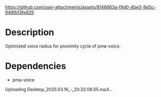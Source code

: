
https://github.com/user-attachments/assets/8146663a-f9d0-4be3-9d0c-949fbf3fe829
# Description
Optimized voice radius for proximity cycle of pma-voice.

# Dependencies
- pma-voice

Uploading Desktop_2025.03.16_-_20.32.08.05.mp4…
